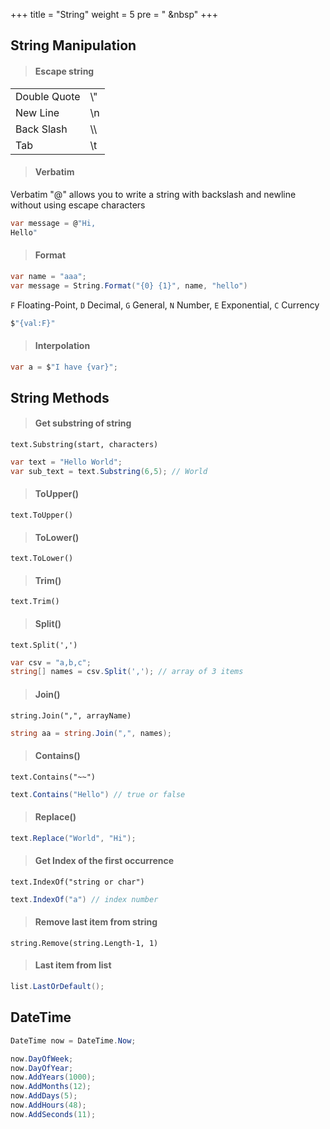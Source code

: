+++
title = "String"
weight = 5
pre = "<i class='fas fa-pen'></i> &nbsp"
+++

## String Manipulation

> #### Escape string

|              |      |
| ------------ | ---- |
| Double Quote | \\"  |
| New Line     | \n   |
| Back Slash   | \\\  |
| Tab          | \t   |

> #### Verbatim

Verbatim "@" allows you to write a string with backslash and newline without using escape characters

```c#
var message = @"Hi,
Hello"
```

> #### Format

```c#
var name = "aaa";
var message = String.Format("{0} {1}", name, "hello")
```

`F` Floating-Point, `D` Decimal, `G` General, `N` Number, `E` Exponential, `C` Currency

```c#
$"{val:F}"
```

> #### Interpolation

```c#
var a = $"I have {var}";
```

## String Methods

> #### Get substring of string

`text.Substring(start, characters)`

```c#
var text = "Hello World";
var sub_text = text.Substring(6,5); // World
```

> #### ToUpper()

`text.ToUpper()`

> #### ToLower()

`text.ToLower()`

> #### Trim()

`text.Trim()`

> #### Split()

`text.Split(',')`

```c#
var csv = "a,b,c";
string[] names = csv.Split(','); // array of 3 items
```

> #### Join()

`string.Join(",", arrayName)`

```c#
string aa = string.Join(",", names);
```

> #### Contains()

`text.Contains("~~")`

```c#
text.Contains("Hello") // true or false
```

> #### Replace()

```c#
text.Replace("World", "Hi");
```

> #### Get Index of the first occurrence

`text.IndexOf("string or char")`

```c#
text.IndexOf("a") // index number
```

> #### Remove last item from string

`string.Remove(string.Length-1, 1)`

> #### Last item from list

```c#
list.LastOrDefault();
```

## DateTime

```c#
DateTime now = DateTime.Now;

now.DayOfWeek;
now.DayOfYear;
now.AddYears(1000);
now.AddMonths(12);
now.AddDays(5);
now.AddHours(48);
now.AddSeconds(11);
```
